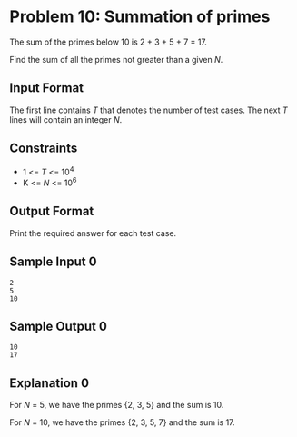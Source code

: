 # Problem 10: Summation of primes

The sum of the primes below 10 is 2 + 3 + 5 + 7 = 17.

Find the sum of all the primes not greater than a given _N_.

## Input Format

The first line contains _T_ that denotes the number of test cases.
The next _T_ lines will contain an integer _N_.


## Constraints

* 1 <= _T_ <= 10<sup>4</sup>
* K <= _N_ <= 10<sup>6</sup>

## Output Format

Print the required answer for each test case.

## Sample Input 0

    2
    5
    10

## Sample Output 0

    10
    17

## Explanation 0

For _N_ = 5, we have the primes {2, 3, 5} and the sum is 10.

For _N_ = 10, we have the primes {2, 3, 5, 7} and the sum is 17.
